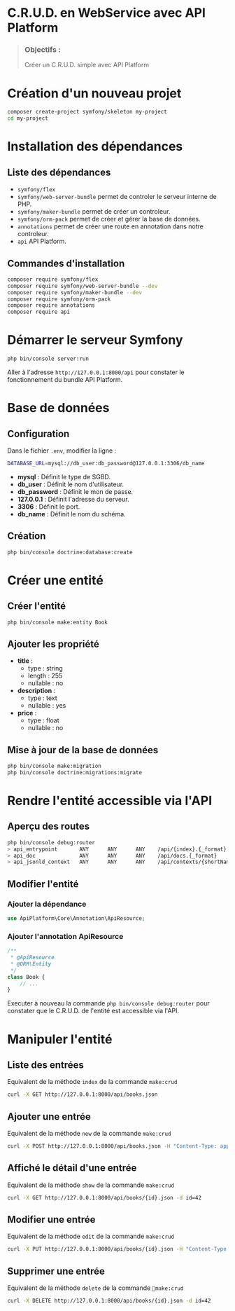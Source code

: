 # C.R.U.D. en WebService avec API Platform
> ### Objectifs :
> Créer un C.R.U.D. simple avec API Platform



# Création d'un nouveau projet

```bash
composer create-project symfony/skeleton my-project
cd my-project
```



# Installation des dépendances

## Liste des dépendances
- `symfony/flex`
- `symfony/web-server-bundle` permet de controler le serveur interne de PHP.
- `symfony/maker-bundle` permet de créer un controleur.
- `symfony/orm-pack` permet de créer et gérer la base de données.
- `annotations` permet de créer une route en annotation dans notre controleur.
- `api` API Platform.


## Commandes d'installation

```bash 
composer require symfony/flex
composer require symfony/web-server-bundle --dev
composer require symfony/maker-bundle --dev
composer require symfony/orm-pack
composer require annotations
composer require api
```



# Démarrer le serveur Symfony

```bash
php bin/console server:run
```

Aller à l'adresse `http://127.0.0.1:8000/api` pour constater le fonctionnement du bundle API Platform.



# Base de données

## Configuration
Dans le fichier `.env`, modifier la ligne :

```bash
DATABASE_URL=mysql://db_user:db_password@127.0.0.1:3306/db_name
```

- **mysql** : Définit le type de SGBD.
- **db_user** : Définit le nom d'utilisateur.
- **db_password** : Définit le mon de passe.
- **127.0.0.1** : Définit l'adresse du serveur.
- **3306** : Définit le port.
- **db_name** : Définit le nom du schéma.


## Création
```bash
php bin/console doctrine:database:create
```



# Créer une entité

## Créer l'entité

```bash 
php bin/console make:entity Book
```

## Ajouter les propriété
- **title** :
    - type : string
    - length : 255
    - nullable : no
- **description** :
    - type : text
    - nullable : yes
- **price** :
    - type : float
    - nullable : no

## Mise à jour de la base de données

```bash
php bin/console make:migration
php bin/console doctrine:migrations:migrate
```



# Rendre l'entité accessible via l'API

## Aperçu des routes

```bash
php bin/console debug:router
> api_entrypoint       ANY      ANY      ANY    /api/{index}.{_format}
> api_doc              ANY      ANY      ANY    /api/docs.{_format}
> api_jsonld_context   ANY      ANY      ANY    /api/contexts/{shortName}.{_format}
```


## Modifier l'entité

### Ajouter la dépendance

```php
use ApiPlatform\Core\Annotation\ApiResource;
```

### Ajouter l'annotation ApiResource

```php
/**
 * @ApiResource
 * @ORM\Entity
 */
class Book {
    // ...
}
```

Executer à nouveau la commande `php bin/console debug:router` pour constater que le C.R.U.D. de l'entité est accessible via l'API.



# Manipuler l'entité

## Liste des entrées

Equivalent de la méthode `index` de la commande `make:crud`

```bash
curl -X GET http://127.0.0.1:8000/api/books.json
```


## Ajouter une entrée

Equivalent de la méthode `new` de la commande `make:crud`

```bash
curl -X POST http://127.0.0.1:8000/api/books.json -H "Content-Type: application/json" -d {"title": "Un super livre", "description": "lorem ipsum blabla...", "price": 9.99}
```


## Affiché le détail d'une entrée

Equivalent de la méthode `show` de la commande `make:crud`

```bash
curl -X GET http://127.0.0.1:8000/api/books/{id}.json -d id=42
```


## Modifier une entrée

Equivalent de la méthode `edit` de la commande `make:crud`

```bash
curl -X PUT http://127.0.0.1:8000/api/books/{id}.json -H "Content-Type: application/json" -d {"title": "Azerty"}
```


## Supprimer une entrée

Equivalent de la méthode `delete` de la commande `make:crud`

```bash
curl -X DELETE http://127.0.0.1:8000/api/books/{id}.json -d id=42
```